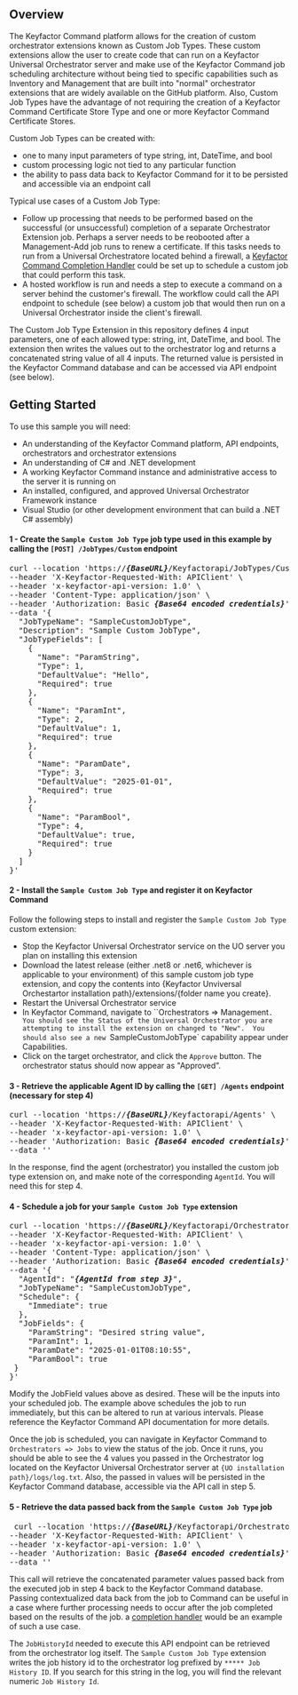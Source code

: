 ## Overview

The Keyfactor Command platform allows for the creation of custom orchestrator extensions known as Custom Job Types.  These custom extensions allow the user to create code that can run on a Keyfactor Universal Orchestrator server and make use of the Keyfactor Command job scheduling architecture without being tied to specific capabilities such as Inventory and Management that are built into "normal" orchestrator extensions that are widely available on the GitHub platform.  Also, Custom Job Types have the advantage of not requiring the creation of a Keyfactor Command Certificate Store Type and one or more Keyfactor Command Certificate Stores.

Custom Job Types can be created with:
- one to many input parameters of type string, int, DateTime, and bool
- custom processing logic not tied to any particular function
- the ability to pass data back to Keyfactor Command for it to be persisted and accessible via an endpoint call

Typical use cases of a Custom Job Type:
- Follow up processing that needs to be performed based on the successful (or unsuccessful) completion of a separate Orchestrator Extension job.  Perhaps a server needs to be reobooted after a Management-Add job runs to renew a certificate.  If this tasks needs to run from a Universal Orchestratore located behind a firewall, a [Keyfactor Command Completion Handler](https://github.com/Keyfactor/keyfactor-sample-jobcompletionhandler) could be set up to schedule a custom job that could perform this task.
- A hosted workflow is run and needs a step to execute a command on a server behind the customer's firewall.  The workflow could call the API endpoint to schedule (see below) a custom job that would then run on a Universal Orchestrator inside the client's firewall.


The Custom Job Type Extension in this repository defines 4 input parameters, one of each allowed type: string, int, DateTime, and bool.  The extension then writes the values out to the orchestrator log and returns a concatenated string value of all 4 inputs.  The returned value is persisted in the Keyfactor Command database and can be accessed via API endpoint (see below).


## Getting Started

To use this sample you will need:
- An understanding of the Keyfactor Command platform, API endpoints, orchestrators and orchestrator extensions
- An understanding of C# and .NET development
- A working Keyfactor Command instance and administrative access to the server it is running on
- An installed, configured, and approved Universal Orchestrator Framework instance
- Visual Studio (or other development environment that can build a .NET C# assembly)

#### 1 - Create the `Sample Custom Job Type` job type used in this example by calling the `[POST] /JobTypes/Custom` endpoint
<pre>
curl --location 'https://<b><i>{BaseURL}</b></i>/Keyfactorapi/JobTypes/Custom' \
--header 'X-Keyfactor-Requested-With: APIClient' \
--header 'x-keyfactor-api-version: 1.0' \
--header 'Content-Type: application/json' \
--header 'Authorization: Basic <b><i>{Base64 encoded credentials}</b></i>' \
--data '{
  "JobTypeName": "SampleCustomJobType",
  "Description": "Sample Custom JobType",
  "JobTypeFields": [
    {
      "Name": "ParamString",
      "Type": 1,
      "DefaultValue": "Hello",
      "Required": true
    },
    {
      "Name": "ParamInt",
      "Type": 2,
      "DefaultValue": 1,
      "Required": true
    }, 
    {
      "Name": "ParamDate",
      "Type": 3,
      "DefaultValue": "2025-01-01",
      "Required": true
    }, 
    {
      "Name": "ParamBool",
      "Type": 4,
      "DefaultValue": true,
      "Required": true
    }
  ]
}'
</pre>

#### 2 - Install the `Sample Custom Job Type` and register it on Keyfactor Command
Follow the following steps to install and register the `Sample Custom Job Type` custom extension:
- Stop the Keyfactor Universal Orchestrator service on the UO server you plan on installing this extension
- Download the latest release (either .net8 or .net6, whichever is applicable to your environment) of this sample custom job type extension, and copy the contents into {Keyfactor Unviversal Orchestartor installation path}/extensions/{folder name you create}.
- Restart the Universal Orchestrator service
- In Keyfactor Command, navigate to ``Orchestrators => Management`.  You should see the Status of the Universal Orchestrator you are attempting to install the extension on changed to "New".  You should also see a new `SampleCustomJobType` capability appear under Capabilities.
- Click on the target orchestrator, and click the `Approve` button.  The orchestrator status should now appear as "Approved".


#### 3 - Retrieve the applicable Agent ID by calling the `[GET] /Agents` endpoint (necessary for step 4)
<pre>
curl --location 'https://<b><i>{BaseURL}</b></i>/Keyfactorapi/Agents' \
--header 'X-Keyfactor-Requested-With: APIClient' \
--header 'x-keyfactor-api-version: 1.0' \
--header 'Authorization: Basic <b><i>{Base64 encoded credentials}</b></i>' \
--data ''
</pre>

In the response, find the agent (orchestrator) you installed the custom job type extension on, and make note of the corresponding `AgentId`.  You will need this for step 4.


#### 4 - Schedule a job for your `Sample Custom Job Type` extension
<pre>
curl --location 'https://<b><i>{BaseURL}</b></i>/Keyfactorapi/OrchestratorJobs/Custom' \
--header 'X-Keyfactor-Requested-With: APIClient' \
--header 'x-keyfactor-api-version: 1.0' \
--header 'Content-Type: application/json' \
--header 'Authorization: Basic <b><i>{Base64 encoded credentials}</b></i>' \
--data '{
  "AgentId": "<b><i>{AgentId from step 3}</b></i>",
  "JobTypeName": "SampleCustomJobType",
  "Schedule": {
    "Immediate": true
  },
  "JobFields": {
    "ParamString": "Desired string value",
    "ParamInt": 1,
    "ParamDate": "2025-01-01T08:10:55",
    "ParamBool": true
 }
}'
</pre>

 Modify the JobField values above as desired.  These will be the inputs into your scheduled job.  The example above schedules the job to run immediately, but this can be altered to run at various intervals.  Please reference the Keyfactor Command API documentation for more details.

 Once the job is scheduled, you can navigate in Keyfactor Command to `Orchestrators => Jobs` to view the status of the job.  Once it runs, you should be able to see the 4 values you passed in the Orchestrator log located on the Keyfactor Universal Orchestrator server at `{UO installation path}/logs/log.txt`.  Also, the passed in values will be persisted in the Keyfactor Command database, accessible via the API call in step 5.


 #### 5 - Retrieve the data passed back from the `Sample Custom Job Type` job
 <pre>
 curl --location 'https://<b><i>{BaseURL}</b></i>/Keyfactorapi/OrchestratorJobs/JobStatus/Data?jobHistoryId=<b><i>{job history id from job run in step 4}</b></i>' \
--header 'X-Keyfactor-Requested-With: APIClient' \
--header 'x-keyfactor-api-version: 1.0' \
--header 'Authorization: Basic <b><i>{Base64 encoded credentials}</b></i>' \
--data ''
</pre>

This call will retrieve the concatenated parameter values passed back from the executed job in step 4 back to the Keyfactor Command database.  Passing contextualized data back from the job to Command can be useful in a case where further processing needs to occur after the job completed based on the results of the job.  a [completion handler](https://github.com/Keyfactor/keyfactor-sample-jobcompletionhandler) would be an example of such a use case.

The `JobHistoryId` needed to execute this API endpoint can be retrieved from the orchestrator log itself.  The `Sample Custom Job Type` extension writes the job history id to the orchestrator log prefixed by `***** Job History ID`.  If you search for this string in the log, you will find the relevant numeric `Job History Id`.